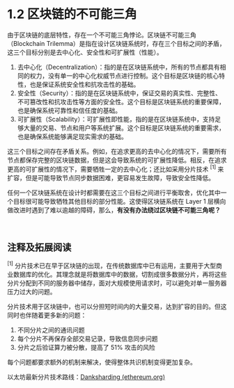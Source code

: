# 1.2 区块链的不可能三角

<ImpossibleTriangle/>

由于区块链的底层特性，存在一个不可能三角悖论。区块链不可能三角（Blockchain Trilemma）是指在设计区块链系统时，存在三个目标之间的矛盾，这三个目标分别是去中心化、安全性和可扩展性（性能）。

1. 去中心化（Decentralization）：指的是在区块链系统中，所有的节点都具有相同的权力，没有单一的中心化权威节点进行控制。这个目标是区块链的核心特性，也是保证系统安全性和抗攻击性的基础。
2. 安全性（Security）：指的是在区块链系统中，保证交易的真实性、完整性、不可篡改性和抗攻击性等方面的安全性。这个目标是区块链系统的重要保障，也是确保系统可靠性和信任度的基础。
3. 可扩展性（Scalability）：可扩展性即性能，指的是在区块链系统中，支持足够大量的交易、节点和用户等系统扩展。这个目标是区块链系统的重要需求，也是确保系统能够满足现实需求的基础。

这三个目标之间存在矛盾关系。例如，在追求更高的去中心化的情况下，需要所有节点都保存完整的区块链数据，但是这会导致系统的可扩展性降低。相反，在追求更高的可扩展性的情况下，需要牺牲一定的去中心化；还比如采用分片技术 <sup>[1]</sup> 来扩容，但是可能导致节点同步数据困难，更容易发生故障，导致安全性降低。

任何一个区块链系统在设计时都需要在这三个目标之间进行平衡取舍，优化其中一个目标很可能导致牺牲其他目标的部分性能。这使得区块链系统在 Layer 1 层横向做改进时遇到了难以逾越的障碍，那么，**有没有办法绕过区块链不可能三角呢？**

&nbsp; 
## 注释及拓展阅读
<sup>[1]</sup> 分片技术已在早于区块链的出现，在传统数据库中已有运用，主要用于大型商业数据库的优化。其理念就是将数据库中的数据，切割成很多数据分片，再将这些分片分配到不同的服务器中储存，面对大规模使用请求时，可以避免对单一服务器压力过大的问题。

分片技术用于区块链中，也可以分担短时间内的大量交易，达到扩容的目的。但这同时也伴随着更多新的问题：
1. 不同分片之间的通讯问题
2. 每个分片不再保存全部交易记录，导致信息同步问题
3. 分片之后验证算力被分散，提高了 51% 攻击的风险

每个问题都要求额外的机制来解决，使得整体共识机制变得更加复杂。

以太坊最新分片技术路线：[Danksharding (ethereum.org)](https://ethereum.org/en/roadmap/danksharding/)